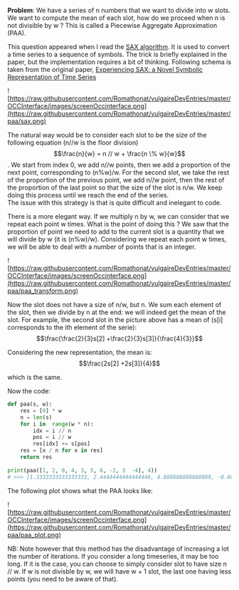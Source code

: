 **Problem**: We have a series of n numbers that we want to divide into w slots. We want to compute the mean of each slot, how do we proceed when n is not divisible by w ? This is called a Piecewise Aggregate Approximation (PAA).

This question appeared when I read the [SAX algorithm](https://cs.gmu.edu/~jessica/SAX_DAMI_preprint.pdf). It is used to convert a time series to a sequence of symbols. The trick is briefly explained in the paper, but the implementation requires a bit of thinking. Following schema is taken from the original paper, [Experiencing SAX: a Novel Symbolic Representation of Time Series](https://cs.gmu.edu/~jessica/SAX_DAMI_preprint.pdf)

![https://raw.githubusercontent.com/Romathonat/vulgaireDevEntries/master/OCCInterface/images/screenOccinterface.png](https://raw.githubusercontent.com/Romathonat/vulgaireDevEntries/master/paa/sax.png)

The natural way would be to consider each slot to be the size of the following equation (n//w is the floor division) $$\frac{n}{w} = n // w + \frac{n \% w}{w}$$. 
We start from index 0, we add n//w points, then we add a proportion of the next point, corresponding to (n%w)/w. For the second slot, we take the rest of the proportion of the previous point, we add n//w point, then the rest of the proportion of the last point so that the size of the slot is n/w. We keep doing this process until we reach the end of the series.   
The issue with this strategy is that is quite difficult and inelegant to code.

There is a more elegant way. If we multiply n by w, we can consider that we repeat each point w times. What is the point of doing this ? We saw that the proportion of point we need to add to the current slot is a quantity that we will divide by w (it is (n%w)/w). Considering we repeat each point w times, we will be able to deal with a number of points that is an integer.


![https://raw.githubusercontent.com/Romathonat/vulgaireDevEntries/master/OCCInterface/images/screenOccinterface.png](https://raw.githubusercontent.com/Romathonat/vulgaireDevEntries/master/paa/paa_transform.png)

 
Now the slot does not have a size of n/w, but n. We sum each element of the slot, then we divide by n at the end: we will indeed get the mean of the slot. For example, the second slot in the picture above has a mean of (s[i] corresponds to the ith element of the serie):  
$$\frac{\frac{2}{3}s[2] +\frac{2}{3}s[3]}{\frac{4}{3}}$$

Considering the new representation, the mean is:  
 $$\frac{2s[2] +2s[3]}{4}$$
 
which is the same.

Now the code:

``` python
def paa(s, w):
    res = [0] * w
    n = len(s)
    for i in  range(w * n):
        idx = i // n
        pos = i // w
        res[idx] += s[pos]
    res = [x / n for x in res]
    return res
    
print(paa([1, 2, 0, 4, 3, 5, 6, -2, 3  -4], 4))
# >>> [1.3333333333333333, 2.4444444444444446, 4.888888888888889, -0.6666666666666666]
```
The following plot shows what the PAA looks like:

![https://raw.githubusercontent.com/Romathonat/vulgaireDevEntries/master/OCCInterface/images/screenOccinterface.png](https://raw.githubusercontent.com/Romathonat/vulgaireDevEntries/master/paa/paa_plot.png)

NB: Note however that this method has the disadvantage of increasing a lot the number of iterations. If you consider a long timeseries, it may be too long. If it is the case, you can choose to simply consider slot to have
size n // w. If w is not divisble by w, we will have w + 1 slot, the last one having less points (you need to be aware of that).
